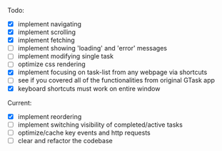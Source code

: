 Todo:
- [x] implement navigating
- [x] implement scrolling
- [x] implement fetching
- [ ] implement showing 'loading' and 'error' messages
- [ ] implement modifying single task
- [ ] optimize css rendering
- [x] implement focusing on task-list from any webpage via shortcuts
- [ ] see if you covered all of the functionalities from original GTask app
- [x] keyboard shortcuts must work on entire window

Current:
- [x] implement reordering
- [ ] implement switching visibility of completed/active tasks
- [ ] optimize/cache key events and http requests
- [ ] clear and refactor the codebase
